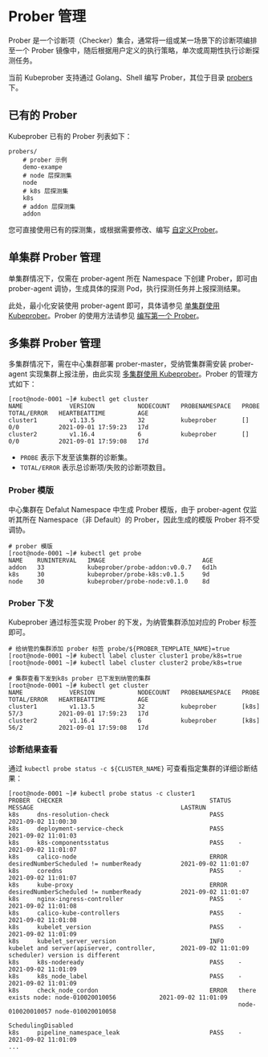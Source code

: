 # Prober 管理
Prober 是一个诊断项（Checker）集合，通常将一组或某一场景下的诊断项编排至一个 Prober 镜像中，随后根据用户定义的执行策略，单次或周期性执行诊断探测任务。

当前 Kubeprober 支持通过 Golang、Shell 编写 Prober，其位于目录 [probers](https://github.com/erda-project/kubeprober/tree/master/probers) 下。


## 已有的 Prober
Kubeprober 已有的 Prober 列表如下：
```
probers/
    # prober 示例
    demo-exampe
    # node 层探测集
    node
    # k8s 层探测集
    k8s
    # addon 层探测集
    addon
```
您可直接使用已有的探测集，或根据需要修改、编写 [自定义Prober](./custom_prober.md)。

## 单集群 Prober 管理
单集群情况下，仅需在 prober-agent 所在 Namespace 下创建 Prober，即可由 prober-agent 调协，生成具体的探测 Pod，执行探测任务并上报探测结果。

此处，最小化安装使用 prober-agent 即可，具体请参见 [单集群使用 Kubeprober](./standalone_kubeprober.md)。Prober 的使用方法请参见 [编写第一个 Prober](../guides/first_prober.md)。

## 多集群 Prober 管理
多集群情况下，需在中心集群部署 prober-master，受纳管集群需安装 prober-agent 实现集群上报注册，由此实现 [多集群使用 Kubeprober](muti_cluster_kubeprober.md)。Prober 的管理方式如下：

```cassandraql
[root@node-0001 ~]# kubectl get cluster
NAME             VERSION            NODECOUNT   PROBENAMESPACE   PROBE     TOTAL/ERROR   HEARTBEATTIME         AGE
cluster1         v1.13.5            32          kubeprober       []        0/0           2021-09-01 17:59:23   17d
cluster2         v1.16.4            6           kubeprober       []        0/0           2021-09-01 17:59:08   17d
```
* `PROBE` 表示下发至该集群的诊断集。
* `TOTAL/ERROR` 表示总诊断项/失败的诊断项数目。

### Prober 模版
中心集群在 Defalut Namespace 中生成 Prober 模版，由于 prober-agent 仅监听其所在 Namespace（非  Default）的 Prober，因此生成的模版 Prober 将不受调协。

```cassandraql
# prober 模版
[root@node-0001 ~]# kubectl get probe
NAME    RUNINTERVAL   IMAGE                           AGE
addon   33            kubeprober/probe-addon:v0.0.7   6d1h
k8s     30            kubeprober/probe-k8s:v0.1.5     9d
node    30            kubeprober/probe-node:v0.1.0    8d
```

### Prober 下发
Kubeprober 通过标签实现 Prober 的下发，为纳管集群添加对应的 Prober 标签即可。

```cassandraql
# 给纳管的集群添加 prober 标签 probe/${PROBER_TEMPLATE_NAME}=true
[root@node-0001 ~]# kubectl label cluster cluster1 probe/k8s=true
[root@node-0001 ~]# kubectl label cluster cluster2 probe/k8s=true

# 集群查看下发到k8s prober 已下发到纳管的集群
[root@node-0001 ~]# kubectl get cluster
NAME             VERSION            NODECOUNT   PROBENAMESPACE   PROBE        TOTAL/ERROR   HEARTBEATTIME         AGE
cluster1         v1.13.5            32          kubeprober       [k8s]        57/3          2021-09-01 17:59:23   17d
cluster2         v1.16.4            6           kubeprober       [k8s]        56/2          2021-09-01 17:59:08   17d
```

### 诊断结果查看
通过 `kubectl probe status -c ${CLUSTER_NAME}` 可查看指定集群的详细诊断结果：
```cassandraql
[root@node-0001 ~]# kubectl probe status -c cluster1
PROBER  CHECKER                                         STATUS  MESSAGE                                         LASTRUN
k8s     dns-resolution-check                            PASS                                                    2021-09-02 11:00:30
k8s     deployment-service-check                        PASS                                                    2021-09-02 11:01:03
k8s     k8s-componentsstatus                            PASS    -                                               2021-09-02 11:01:07
k8s     calico-node                                     ERROR   desiredNumberScheduled != numberReady           2021-09-02 11:01:07
k8s     coredns                                         PASS    -                                               2021-09-02 11:01:07
k8s     kube-proxy                                      ERROR   desiredNumberScheduled != numberReady           2021-09-02 11:01:07
k8s     nginx-ingress-controller                        PASS    -                                               2021-09-02 11:01:08
k8s     calico-kube-controllers                         PASS    -                                               2021-09-02 11:01:08
k8s     kubelet_version                                 PASS    -                                               2021-09-02 11:01:09
k8s     kubelet_server_version                          INFO    kubelet and server(apiserver, controller,       2021-09-02 11:01:09                                                                scheduler) version is different
k8s     k8s-nodeready                                   PASS    -                                               2021-09-02 11:01:09
k8s     k8s_node_label                                  PASS    -                                               2021-09-02 11:01:09
k8s     check_node_cordon                               ERROR   there exists node: node-010020010056            2021-09-02 11:01:09
                                                                node-010020010057 node-010020010058
                                                                SchedulingDisabled
k8s     pipeline_namespace_leak                         PASS    -                                               2021-09-02 11:01:09
...
```




